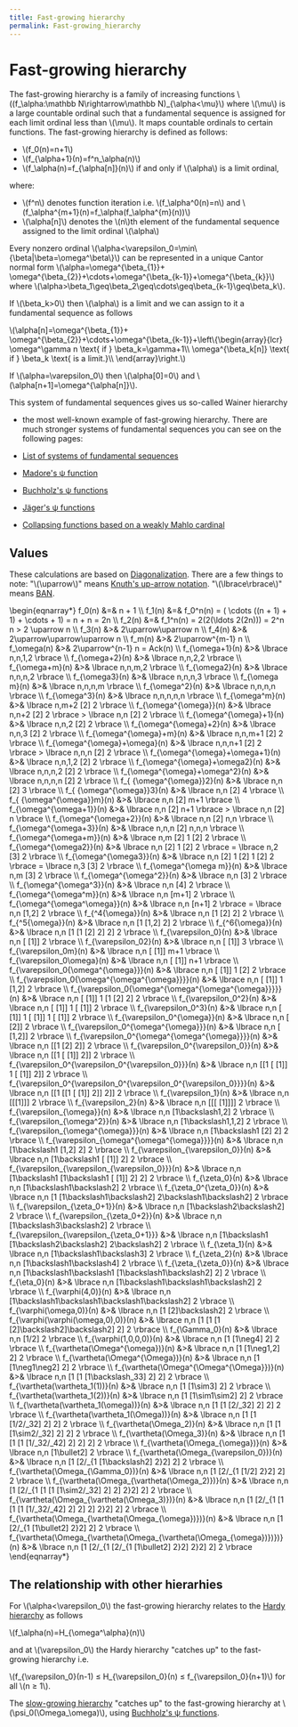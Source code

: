 ```yaml
---
title: Fast-growing hierarchy
permalink: Fast-growing_hierarchy
---
```

# Fast-growing hierarchy











The fast-growing hierarchy is a family of increasing functions
\\((f\_\\alpha:\\mathbb N\\rightarrow\\mathbb N)\_{\\alpha&lt;\\mu}\\)
where \\(\\mu\\) is a large countable ordinal such that a fundamental
sequence is assigned for each limit ordinal less than \\(\\mu\\). It
maps countable ordinals to certain functions. The fast-growing hierarchy
is defined as follows:

-   \\(f\_0(n)=n+1\\)
-   \\(f\_{\\alpha+1}(n)=f^n\_\\alpha(n)\\)
-   \\(f\_\\alpha(n)=f\_{\\alpha\[n\]}(n)\\) if and only if
    \\(\\alpha\\) is a limit ordinal,

where:

-   \\(f^n\\) denotes function iteration i.e. \\(f\_\\alpha^0(n)=n\\)
    and \\(f\_\\alpha^{m+1}(n)=f\_\\alpha(f\_\\alpha^{m}(n))\\)
-   \\(\\alpha\[n\]\\) denotes the \\(n\\)th element of the fundamental
    sequence assigned to the limit ordinal \\(\\alpha\\)

Every nonzero ordinal
\\(\\alpha&lt;\\varepsilon\_0=\\min\\{\\beta\|\\beta=\\omega^\\beta\\}\\)
can be represented in a unique Cantor normal form
\\(\\alpha=\\omega^{\\beta\_{1}}+
\\omega^{\\beta\_{2}}+\\cdots+\\omega^{\\beta\_{k-1}}+\\omega^{\\beta\_{k}}\\)
where
\\(\\alpha&gt;\\beta\_1\\geq\\beta\_2\\geq\\cdots\\geq\\beta\_{k-1}\\geq\\beta\_k\\).

If \\(\\beta\_k&gt;0\\) then \\(\\alpha\\) is a limit and we can assign
to it a fundamental sequence as follows

\\(\\alpha\[n\]=\\omega^{\\beta\_{1}}+
\\omega^{\\beta\_{2}}+\\cdots+\\omega^{\\beta\_{k-1}}+\\left\\{\\begin{array}{lcr}
\\omega^\\gamma n \\text{ if } \\beta\_k=\\gamma+1\\\\
\\omega^{\\beta\_k\[n\]} \\text{ if } \\beta\_k \\text{ is a limit.}\\\\
\\end{array}\\right.\\)

  
If \\(\\alpha=\\varepsilon\_0\\) then \\(\\alpha\[0\]=0\\) and
\\(\\alpha\[n+1\]=\\omega^{\\alpha\[n\]}\\).

This system of fundamental sequences gives us so-called Wainer hierarchy
- the most well-known example of fast-growing hierarchy. There are much
stronger systems of fundamental sequences you can see on the following
pages:

-   <a href="http://googology.wikia.com/wiki/List_of_systems_of_fundamental_sequences" class="external text">List of systems of fundamental sequences</a>
-   [Madore's ψ
    function](Madore%27s_%CF%88_function "Madore's ψ function")
-   [Buchholz's ψ
    functions](Buchholz%27s_%CF%88_functions "Buchholz's ψ functions")
-   [Jäger's ψ
    functions](J%C3%A4ger%27s_collapsing_functions_and_%CF%81-inaccessible_ordinals "Jäger's collapsing functions and ρ-inaccessible ordinals")
-   [Collapsing functions based on a weakly Mahlo
    cardinal](User_blog:Denis_Maksudov/Ordinal_functions_collapsing_the_least_weakly_Mahlo_cardinal;_a_system_of_fundamental_sequences "User blog:Denis Maksudov/Ordinal functions collapsing the least weakly Mahlo cardinal; a system of fundamental sequences")

## Values

These calculations are based on
[Diagonalization](Diagonalization "Diagonalization").
There are a few things to note: "\\(\\uparrow\\)" means [Knuth's
up-arrow
notation](Knuth%27s_up-arrow_notation "Knuth's up-arrow notation").
"\\(\\lbrace\\rbrace\\)" means
[BAN](Bird%27s_array_notation "Bird's array notation").

\\begin{eqnarray\*} f\_0(n) &=& n + 1 \\\\ f\_1(n) &=& f\_0^n(n) = (
\\cdots ((n + 1) + 1) + \\cdots + 1) = n + n = 2n \\\\ f\_2(n) &=&
f\_1^n(n) = 2(2(\\ldots 2(2n))) = 2^n n &gt; 2 \\uparrow n \\\\ f\_3(n)
&&gt;& 2\\uparrow\\uparrow n \\\\ f\_4(n) &&gt;&
2\\uparrow\\uparrow\\uparrow n \\\\ f\_m(n) &&gt;& 2\\uparrow^{m-1} n
\\\\ f\_\\omega(n) &&gt;& 2\\uparrow^{n-1} n = Ack(n) \\\\
f\_{\\omega+1}(n) &&gt;& \\lbrace n,n,1,2 \\rbrace \\\\
f\_{\\omega+2}(n) &&gt;& \\lbrace n,n,2,2 \\rbrace \\\\
f\_{\\omega+m}(n) &&gt;& \\lbrace n,n,m,2 \\rbrace \\\\ f\_{\\omega2}(n)
&&gt;& \\lbrace n,n,n,2 \\rbrace \\\\ f\_{\\omega3}(n) &&gt;& \\lbrace
n,n,n,3 \\rbrace \\\\ f\_{\\omega m}(n) &&gt;& \\lbrace n,n,n,m \\rbrace
\\\\ f\_{\\omega^2}(n) &&gt;& \\lbrace n,n,n,n \\rbrace \\\\
f\_{\\omega^3}(n) &&gt;& \\lbrace n,n,n,n,n \\rbrace \\\\
f\_{\\omega^m}(n) &&gt;& \\lbrace n,m+2 \[2\] 2 \\rbrace \\\\
f\_{\\omega^{\\omega}}(n) &&gt;& \\lbrace n,n+2 \[2\] 2 \\rbrace &gt;
\\lbrace n,n \[2\] 2 \\rbrace \\\\ f\_{\\omega^{\\omega}+1}(n) &&gt;&
\\lbrace n,n,2 \[2\] 2 \\rbrace \\\\ f\_{\\omega^{\\omega}+2}(n) &&gt;&
\\lbrace n,n,3 \[2\] 2 \\rbrace \\\\ f\_{\\omega^{\\omega}+m}(n) &&gt;&
\\lbrace n,n,m+1 \[2\] 2 \\rbrace \\\\ f\_{\\omega^{\\omega}+\\omega}(n)
&&gt;& \\lbrace n,n,n+1 \[2\] 2 \\rbrace &gt; \\lbrace n,n,n \[2\] 2
\\rbrace \\\\ f\_{\\omega^{\\omega}+\\omega+1}(n) &&gt;& \\lbrace
n,n,1,2 \[2\] 2 \\rbrace \\\\ f\_{\\omega^{\\omega}+\\omega2}(n) &&gt;&
\\lbrace n,n,n,2 \[2\] 2 \\rbrace \\\\
f\_{\\omega^{\\omega}+\\omega^2}(n) &&gt;& \\lbrace n,n,n,n \[2\] 2
\\rbrace \\\\ f\_{ {\\omega^{\\omega}}2}(n) &&gt;& \\lbrace n,n \[2\] 3
\\rbrace \\\\ f\_{ {\\omega^{\\omega}}3}(n) &&gt;& \\lbrace n,n \[2\] 4
\\rbrace \\\\ f\_{ {\\omega^{\\omega}}m}(n) &&gt;& \\lbrace n,n \[2\] m+1
\\rbrace \\\\ f\_{\\omega^{\\omega+1}}(n) &&gt;& \\lbrace n,n \[2\] n+1
\\rbrace &gt; \\lbrace n,n \[2\] n \\rbrace \\\\
f\_{\\omega^{\\omega+2}}(n) &&gt;& \\lbrace n,n \[2\] n,n \\rbrace \\\\
f\_{\\omega^{\\omega+3}}(n) &&gt;& \\lbrace n,n,n \[2\] n,n,n \\rbrace
\\\\ f\_{\\omega^{\\omega+m}}(n) &&gt;& \\lbrace n,m \[2\] 1 \[2\] 2
\\rbrace \\\\ f\_{\\omega^{\\omega2}}(n) &&gt;& \\lbrace n,n \[2\] 1
\[2\] 2 \\rbrace = \\lbrace n,2 \[3\] 2 \\rbrace \\\\
f\_{\\omega^{\\omega3}}(n) &&gt;& \\lbrace n,n \[2\] 1 \[2\] 1 \[2\] 2
\\rbrace = \\lbrace n,3 \[3\] 2 \\rbrace \\\\ f\_{\\omega^{\\omega
m}}(n) &&gt;& \\lbrace n,m \[3\] 2 \\rbrace \\\\
f\_{\\omega^{\\omega^2}}(n) &&gt;& \\lbrace n,n \[3\] 2 \\rbrace \\\\
f\_{\\omega^{\\omega^3}}(n) &&gt;& \\lbrace n,n \[4\] 2 \\rbrace \\\\
f\_{\\omega^{\\omega^m}}(n) &&gt;& \\lbrace n,n \[m+1\] 2 \\rbrace \\\\
f\_{\\omega^{\\omega^\\omega}}(n) &&gt;& \\lbrace n,n \[n+1\] 2 \\rbrace
= \\lbrace n,n \[1,2\] 2 \\rbrace \\\\ f\_{^4{\\omega}}(n) &&gt;&
\\lbrace n,n \[1 \[2\] 2\] 2 \\rbrace \\\\ f\_{^5{\\omega}}(n) &&gt;&
\\lbrace n,n \[1 \[1,2\] 2\] 2 \\rbrace \\\\ f\_{^6{\\omega}}(n) &&gt;&
\\lbrace n,n \[1 \[1 \[2\] 2\] 2\] 2 \\rbrace \\\\
f\_{\\varepsilon\_0}(n) &&gt;& \\lbrace n,n \[ \[1\]\] 2 \\rbrace \\\\
f\_{\\varepsilon\_02}(n) &&gt;& \\lbrace n,n \[ \[1\]\] 3 \\rbrace \\\\
f\_{\\varepsilon\_0m}(n) &&gt;& \\lbrace n,n \[ \[1\]\] m+1 \\rbrace
\\\\ f\_{\\varepsilon\_0\\omega}(n) &&gt;& \\lbrace n,n \[ \[1\]\] n+1
\\rbrace \\\\ f\_{\\varepsilon\_0{\\omega^{\\omega}}}(n) &&gt;& \\lbrace
n,n \[ \[1\]\] 1 \[2\] 2 \\rbrace \\\\
f\_{\\varepsilon\_0{\\omega^{\\omega^{\\omega}}}}(n) &&gt;& \\lbrace n,n
\[ \[1\]\] 1 \[1,2\] 2 \\rbrace \\\\
f\_{\\varepsilon\_0{\\omega^{\\omega^{\\omega^{\\omega}}}}}(n) &&gt;&
\\lbrace n,n \[ \[1\]\] 1 \[1 \[2\] 2\] 2 \\rbrace \\\\
f\_{\\varepsilon\_0^2}(n) &&gt;& \\lbrace n,n \[ \[1\]\] 1 \[ \[1\]\] 2
\\rbrace \\\\ f\_{\\varepsilon\_0^3}(n) &&gt;& \\lbrace n,n \[ \[1\]\] 1
\[ \[1\]\] 1 \[ \[1\]\] 2 \\rbrace \\\\
f\_{\\varepsilon\_0^{\\omega}}(n) &&gt;& \\lbrace n,n \[ \[2\]\] 2
\\rbrace \\\\ f\_{\\varepsilon\_0^{\\omega^{\\omega}}}(n) &&gt;&
\\lbrace n,n \[ \[1,2\]\] 2 \\rbrace \\\\
f\_{\\varepsilon\_0^{\\omega^{\\omega^{\\omega}}}}(n) &&gt;& \\lbrace
n,n \[\[1 \[2\] 2\]\] 2 \\rbrace \\\\
f\_{\\varepsilon\_0^{\\varepsilon\_0}}(n) &&gt;& \\lbrace n,n \[\[1 \[
\[1\]\] 2\]\] 2 \\rbrace \\\\
f\_{\\varepsilon\_0^{\\varepsilon\_0^{\\varepsilon\_0}}}(n) &&gt;&
\\lbrace n,n \[\[1 \[ \[1\]\] 1 \[ \[1\]\] 2\]\] 2 \\rbrace \\\\
f\_{\\varepsilon\_0^{\\varepsilon\_0^{\\varepsilon\_0^{\\varepsilon\_0}}}}(n)
&&gt;& \\lbrace n,n \[\[1 \[\[1 \[ \[1\]\] 2\]\] 2\]\] 2 \\rbrace \\\\
f\_{\\varepsilon\_1}(n) &&gt;& \\lbrace n,n \[\[\[1\]\]\] 2 \\rbrace
\\\\ f\_{\\varepsilon\_2}(n) &&gt;& \\lbrace n,n \[\[\[ \[1\]\]\]\] 2
\\rbrace \\\\ f\_{\\varepsilon\_{\\omega}}(n) &&gt;& \\lbrace n,n
\[1\\backslash1,2\] 2 \\rbrace \\\\ f\_{\\varepsilon\_{\\omega^2}}(n)
&&gt;& \\lbrace n,n \[1\\backslash1,1,2\] 2 \\rbrace \\\\
f\_{\\varepsilon\_{\\omega^{\\omega}}}(n) &&gt;& \\lbrace n,n
\[1\\backslash1 \[2\] 2\] 2 \\rbrace \\\\
f\_{\\varepsilon\_{\\omega^{\\omega^{\\omega}}}}(n) &&gt;& \\lbrace n,n
\[1\\backslash1 \[1,2\] 2\] 2 \\rbrace \\\\
f\_{\\varepsilon\_{\\varepsilon\_0}}(n) &&gt;& \\lbrace n,n
\[1\\backslash1 \[ \[1\]\] 2\] 2 \\rbrace \\\\
f\_{\\varepsilon\_{\\varepsilon\_{\\varepsilon\_0}}}(n) &&gt;& \\lbrace
n,n \[1\\backslash1 \[1\\backslash1 \[ \[1\]\] 2\] 2\] 2 \\rbrace \\\\
f\_{\\zeta\_0}(n) &&gt;& \\lbrace n,n \[1\\backslash1\\backslash2\] 2
\\rbrace \\\\ f\_{\\zeta\_0^{\\zeta\_0}}(n) &&gt;& \\lbrace n,n \[1
\[1\\backslash1\\backslash2\] 2\\backslash1\\backslash2\] 2 \\rbrace
\\\\ f\_{\\varepsilon\_{\\zeta\_0+1}}(n) &&gt;& \\lbrace n,n
\[1\\backslash2\\backslash2\] 2 \\rbrace \\\\
f\_{\\varepsilon\_{\\zeta\_0+2}}(n) &&gt;& \\lbrace n,n
\[1\\backslash3\\backslash2\] 2 \\rbrace \\\\
f\_{\\varepsilon\_{\\varepsilon\_{\\zeta\_0+1}}} &&gt;& \\lbrace n,n
\[1\\backslash1 \[1\\backslash2\\backslash2\] 2\\backslash2\] 2 \\rbrace
\\\\ f\_{\\zeta\_1}(n) &&gt;& \\lbrace n,n \[1\\backslash1\\backslash3\]
2 \\rbrace \\\\ f\_{\\zeta\_2}(n) &&gt;& \\lbrace n,n
\[1\\backslash1\\backslash4\] 2 \\rbrace \\\\
f\_{\\zeta\_{\\zeta\_0}}(n) &&gt;& \\lbrace n,n
\[1\\backslash1\\backslash1 \[1\\backslash1\\backslash2\] 2\] 2 \\rbrace
\\\\ f\_{\\eta\_0}(n) &&gt;& \\lbrace n,n
\[1\\backslash1\\backslash1\\backslash2\] 2 \\rbrace \\\\
f\_{\\varphi(4,0)}(n) &&gt;& \\lbrace n,n
\[1\\backslash1\\backslash1\\backslash1\\backslash2\] 2 \\rbrace \\\\
f\_{\\varphi(\\omega,0)}(n) &&gt;& \\lbrace n,n \[1 \[2\]\\backslash2\]
2 \\rbrace \\\\ f\_{\\varphi(\\varphi(\\omega,0),0)}(n) &&gt;& \\lbrace
n,n \[1 \[1 \[1 \[2\]\\backslash2\]\\backslash2\] 2\] 2 \\rbrace \\\\
f\_{\\Gamma\_0}(n) &&gt;& \\lbrace n,n \[1/2\] 2 \\rbrace \\\\
f\_{\\varphi(1,0,0,0)}(n) &&gt;& \\lbrace n,n \[1 \[1\\neg4\] 2\] 2
\\rbrace \\\\ f\_{\\vartheta(\\Omega^{\\omega})}(n) &&gt;& \\lbrace n,n
\[1 \[1\\neg1,2\] 2\] 2 \\rbrace \\\\
f\_{\\vartheta(\\Omega^{\\Omega})}(n) &&gt;& \\lbrace n,n \[1
\[1\\neg1\\neg2\] 2\] 2 \\rbrace \\\\
f\_{\\vartheta(\\Omega^{\\Omega^{\\Omega}})}(n) &&gt;& \\lbrace n,n \[1
\[1 \[1\\backslash\_33\] 2\] 2\] 2 \\rbrace \\\\
f\_{\\vartheta(\\vartheta\_1(1))}(n) &&gt;& \\lbrace n,n \[1 \[1\\sim3\]
2\] 2 \\rbrace \\\\ f\_{\\vartheta(\\vartheta\_1(2))}(n) &&gt;& \\lbrace
n,n \[1 \[1\\sim1\\sim2\] 2\] 2 \\rbrace \\\\
f\_{\\vartheta(\\vartheta\_1(\\omega))}(n) &&gt;& \\lbrace n,n \[1 \[1
\[2/\_32\] 2\] 2\] 2 \\rbrace \\\\
f\_{\\vartheta(\\vartheta\_1(\\Omega))}(n) &&gt;& \\lbrace n,n \[1 \[1
\[1/2/\_32\] 2\] 2\] 2 \\rbrace \\\\ f\_{\\vartheta(\\Omega\_2)}(n)
&&gt;& \\lbrace n,n \[1 \[1 \[1\\sim2/\_32\] 2\] 2\] 2 \\rbrace \\\\
f\_{\\vartheta(\\Omega\_3)}(n) &&gt;& \\lbrace n,n \[1 \[1 \[1
\[1/\_32/\_42\] 2\] 2\] 2\] 2 \\rbrace \\\\
f\_{\\vartheta(\\Omega\_{\\omega})}(n) &&gt;& \\lbrace n,n
\[1\\bullet2\] 2 \\rbrace \\\\
f\_{\\vartheta(\\Omega\_{\\varepsilon\_0})}(n) &&gt;& \\lbrace n,n \[1
\[2/\_{1 \[1\\backslash2\] 2}2\] 2\] 2 \\rbrace \\\\
f\_{\\vartheta(\\Omega\_{\\Gamma\_0})}(n) &&gt;& \\lbrace n,n \[1
\[2/\_{1 \[1/2\] 2}2\] 2\] 2 \\rbrace \\\\
f\_{\\vartheta(\\Omega\_{\\vartheta(\\Omega\_2)})}(n) &&gt;& \\lbrace
n,n \[1 \[2/\_{1 \[1 \[1 \[1\\sim2/\_32\] 2\] 2\] 2}2\] 2\] 2 \\rbrace
\\\\ f\_{\\vartheta(\\Omega\_{\\vartheta(\\Omega\_3)})}(n) &&gt;&
\\lbrace n,n \[1 \[2/\_{1 \[1 \[1 \[1 \[1/\_32/\_42\] 2\] 2\] 2\] 2}2\]
2\] 2 \\rbrace \\\\
f\_{\\vartheta(\\Omega\_{\\vartheta(\\Omega\_{\\omega})})}(n) &&gt;&
\\lbrace n,n \[1 \[2/\_{1 \[1\\bullet2\] 2}2\] 2\] 2 \\rbrace \\\\
f\_{\\vartheta(\\Omega\_{\\vartheta(\\Omega\_{\\vartheta(\\Omega\_{\\omega})})})}(n)
&&gt;& \\lbrace n,n \[1 \[2/\_{1 \[2/\_{1 \[1\\bullet2\] 2}2\] 2}2\] 2\]
2 \\rbrace \\end{eqnarray\*}

## The relationship with other hierarhies

For \\(\\alpha&lt;\\varepsilon\_0\\) the fast-growing hierarchy relates
to the [Hardy
hierarchy](Hardy_hierarchy "Hardy hierarchy")
as follows

\\(f\_\\alpha(n)=H\_{\\omega^\\alpha}(n)\\)

and at \\(\\varepsilon\_0\\) the Hardy hierarchy "catches up" to the
fast-growing hierarchy i.e.

\\(f\_{\\varepsilon\_0}(n-1) ≤ H\_{\\varepsilon\_0}(n) ≤
f\_{\\varepsilon\_0}(n+1)\\) for all \\(n ≥ 1\\).

The [slow-growing
hierarchy](Slow-growing_hierarchy "Slow-growing hierarchy")
"catches up" to the fast-growing hierarchy at
\\(\\psi\_0(\\Omega\_\\omega)\\), using [Buchholz's ψ
functions](Buchholz%27s_%CF%88_functions "Buchholz's ψ functions").


